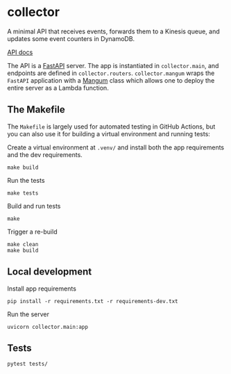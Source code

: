 # collector

A minimal API that receives events, forwards them to a Kinesis queue, and updates some event counters in DynamoDB.

[API docs](https://3o9x126nr7.execute-api.us-east-1.amazonaws.com/prod/docs)

The API is a [FastAPI](https://fastapi.tiangolo.com/) server. The app is instantiated in `collector.main`, and endpoints are defined in `collector.routers`. `collector.mangum` wraps the `FastAPI` application with a [Mangum](https://github.com/jordaneremieff/mangum) class which allows one to deploy the entire server as a Lambda function.


## The Makefile

The `Makefile` is largely used for automated testing in GitHub Actions, but you can also use it for building a virtual environment and running tests:

Create a virtual environment at `.venv/` and install both the app requirements and the dev requirements.
```commandline
make build
```

Run the tests
```commandline
make tests
```

Build and run tests
```commandline
make
```

Trigger a re-build
```commandline
make clean
make build
```

## Local development

Install app requirements

```commandline
pip install -r requirements.txt -r requirements-dev.txt
```

Run the server

```commandline
uvicorn collector.main:app
```

## Tests

```commandline
pytest tests/
```


